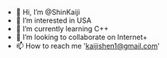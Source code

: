 - 👋 Hi, I’m @ShinKaiji
- 👀 I’m interested in USA
- 🌱 I’m currently learning C++
- 💞 I’m looking to collaborate on Internet+
- 📫 How to reach me 'kaijishen1@gmail.com'

<!---
ShinKaiji/ShinKaiji is a ✨ special ✨ repository because its `README.md` (this file) appears on your GitHub profile.
You can click the Preview link to take a look at your changes.
--->
